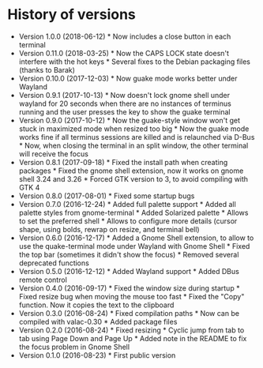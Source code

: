 # History of versions #

* Version 1.0.0 (2018-06-12)
      * Now includes a close button in each terminal
* Version 0.11.0 (2018-03-25)
      * Now the CAPS LOCK state doesn't interfere with the hot keys
      * Several fixes to the Debian packaging files (thanks to Barak)
* Version 0.10.0 (2017-12-03)
      * Now guake mode works better under Wayland
* Version 0.9.1 (2017-10-13)
      * Now doesn't lock gnome shell under wayland for 20 seconds when there are no instances of terminus running and the user presses the key to show the guake terminal
* Version 0.9.0 (2017-10-12)
      * Now the guake-style window won't get stuck in maximized mode when resized too big
      * Now the guake mode works fine if all terminus sessions are killed and is relaunched via D-Bus
      * Now, when closing the terminal in an split window, the other terminal will receive the focus
* Version 0.8.1 (2017-09-18)
      * Fixed the install path when creating packages
      * Fixed the gnome shell extension, now it works on gnome shell 3.24 and 3.26
      * Forced GTK version to 3, to avoid compiling with GTK 4
* Version 0.8.0 (2017-08-01)
      * Fixed some startup bugs
* Version 0.7.0 (2016-12-24)
      * Added full palette support
      * Added all palette styles from gnome-terminal
      * Added Solarized palette
      * Allows to set the preferred shell
      * Allows to configure more details (cursor shape, using bolds, rewrap on resize, and terminal bell)
* Version 0.6.0 (2016-12-17)
      * Added a Gnome Shell extension, to allow to use the quake-terminal mode under Wayland with Gnome Shell
      * Fixed the top bar (sometimes it didn't show the focus)
      * Removed several deprecated functions
* Version 0.5.0 (2016-12-12)
      * Added Wayland support
      * Added DBus remote control
* Version 0.4.0 (2016-09-17)
      * Fixed the window size during startup
      * Fixed resize bug when moving the mouse too fast
      * Fixed the "Copy" function. Now it copies the text to the clipboard
* Version 0.3.0 (2016-08-24)
      * Fixed compilation paths
      * Now can be compiled with valac-0.30
      * Added package files
* Version 0.2.0 (2016-08-24)
      * Fixed resizing
      * Cyclic jump from tab to tab using Page Down and Page Up
      * Added note in the README to fix the focus problem in Gnome Shell
* Version 0.1.0 (2016-08-23)
      * First public version
